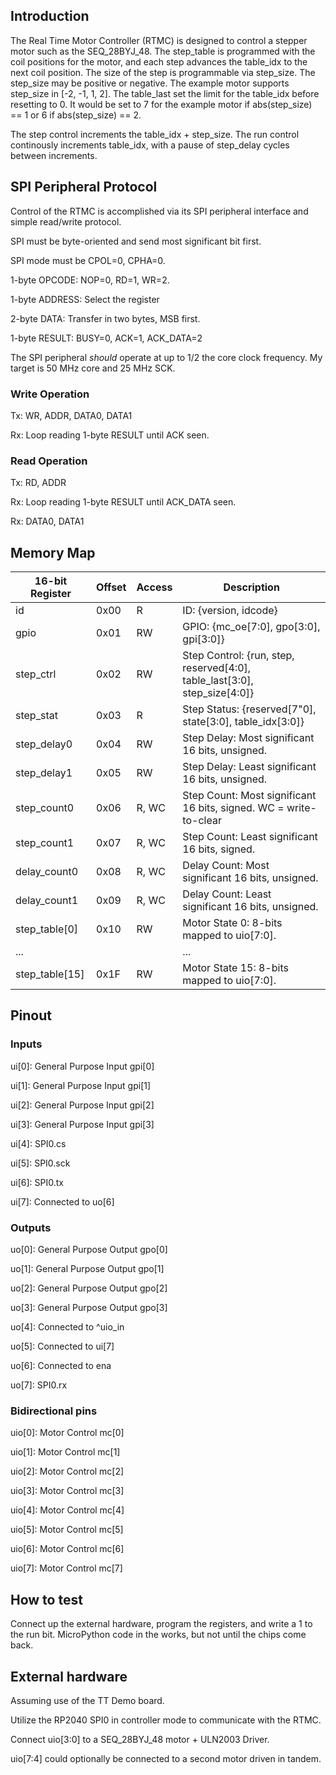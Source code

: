 ## Introduction

The Real Time Motor Controller (RTMC) is designed to control a stepper motor such as the SEQ_28BYJ_48. The step_table
is programmed with the coil positions for the motor, and each step advances the table_idx to the next coil position.
The size of the step is programmable via step_size. The step_size may be positive or negative. The example motor
supports step_size in [-2, -1, 1, 2]. The table_last set the limit for the table_idx before resetting to 0. It would
be set to 7 for the example motor if abs(step_size) == 1 or 6 if abs(step_size) == 2.

The step control increments the table_idx + step_size. The run control continously increments table_idx, with a
pause of step_delay cycles between increments.

## SPI Peripheral Protocol

Control of the RTMC is accomplished via its SPI peripheral interface and simple read/write protocol.

SPI must be byte-oriented and send most significant bit first.

SPI mode must be CPOL=0, CPHA=0.

1-byte OPCODE: NOP=0, RD=1, WR=2.

1-byte ADDRESS: Select the register

2-byte DATA: Transfer in two bytes, MSB first.

1-byte RESULT: BUSY=0, ACK=1, ACK_DATA=2

The SPI peripheral _should_ operate at up to 1/2 the core clock frequency. My target is 50 MHz core and 25 MHz SCK.

### Write Operation

Tx: WR, ADDR, DATA0, DATA1

Rx: Loop reading 1-byte RESULT until ACK seen.

### Read Operation

Tx: RD, ADDR

Rx: Loop reading 1-byte RESULT until ACK_DATA seen.

Rx: DATA0, DATA1

## Memory Map

| 16-bit Register   | Offset  | Access | Description                                                                |
| ----------------- | ------- | ------ | ---------------------------------------------------------------------------|
| id                |  0x00   | R      | ID: {version, idcode}                                                      |
| gpio              |  0x01   | RW     | GPIO: {mc_oe[7:0], gpo[3:0], gpi[3:0]}                                     |
| step_ctrl         |  0x02   | RW     | Step Control: {run, step, reserved[4:0], table_last[3:0], step_size[4:0]}  |
| step_stat         |  0x03   | R      | Step Status: {reserved[7"0], state[3:0], table_idx[3:0]}                   |
| step_delay0       |  0x04   | RW     | Step Delay: Most significant 16 bits, unsigned.                            |
| step_delay1       |  0x05   | RW     | Step Delay: Least significant 16 bits, unsigned.                           |
| step_count0       |  0x06   | R, WC  | Step Count: Most significant 16 bits, signed. WC = write-to-clear          |
| step_count1       |  0x07   | R, WC  | Step Count: Least significant 16 bits, signed.                             |
| delay_count0      |  0x08   | R, WC  | Delay Count: Most significant 16 bits, unsigned.                           |
| delay_count1      |  0x09   | R, WC  | Delay Count: Least significant 16 bits, unsigned.                          |
| step_table[0]     |  0x10   | RW     | Motor State 0: 8-bits mapped to uio[7:0].                                  |
| ...               |         |        | ...                                                                        |
| step_table[15]    |  0x1F   | RW     | Motor State 15: 8-bits mapped to uio[7:0].                                 |

## Pinout

### Inputs
ui[0]: General Purpose Input gpi[0]

ui[1]: General Purpose Input gpi[1]

ui[2]: General Purpose Input gpi[2]

ui[3]: General Purpose Input gpi[3]

ui[4]: SPI0.cs

ui[5]: SPI0.sck

ui[6]: SPI0.tx

ui[7]: Connected to uo[6]

### Outputs
uo[0]: General Purpose Output gpo[0]

uo[1]: General Purpose Output gpo[1]

uo[2]: General Purpose Output gpo[2]

uo[3]: General Purpose Output gpo[3]

uo[4]: Connected to ^uio_in

uo[5]: Connected to ui[7]

uo[6]: Connected to ena

uo[7]: SPI0.rx

### Bidirectional pins
uio[0]: Motor Control mc[0]

uio[1]: Motor Control mc[1]

uio[2]: Motor Control mc[2]

uio[3]: Motor Control mc[3]

uio[4]: Motor Control mc[4]

uio[5]: Motor Control mc[5]

uio[6]: Motor Control mc[6]

uio[7]: Motor Control mc[7]

## How to test

Connect up the external hardware, program the registers, and write a 1 to the run bit.
MicroPython code in the works, but not until the chips come back.

## External hardware

Assuming use of the TT Demo board.

Utilize the RP2040 SPI0 in controller mode to communicate with the RTMC.

Connect uio[3:0] to a SEQ_28BYJ_48 motor + ULN2003 Driver.

uio[7:4] could optionally be connected to a second motor driven in tandem.
